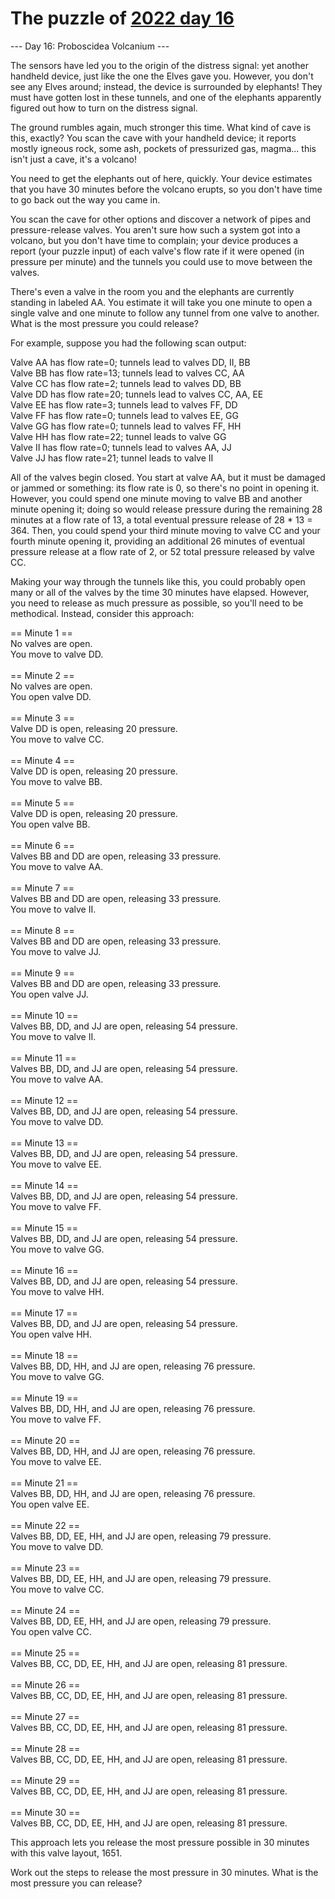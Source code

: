 # The puzzle of [2022 day 16](https://adventofcode.com/2022/day/16)

--- Day 16: Proboscidea Volcanium ---

The sensors have led you to the origin of the distress signal: yet another handheld device, just like the one the Elves gave you. However, you don't see any Elves around; instead, the device is surrounded by elephants! They must have gotten lost in these tunnels, and one of the elephants apparently figured out how to turn on the distress signal.

The ground rumbles again, much stronger this time. What kind of cave is this, exactly? You scan the cave with your handheld device; it reports mostly igneous rock, some ash, pockets of pressurized gas, magma... this isn't just a cave, it's a volcano!

You need to get the elephants out of here, quickly. Your device estimates that you have 30 minutes before the volcano erupts, so you don't have time to go back out the way you came in.

You scan the cave for other options and discover a network of pipes and pressure-release valves. You aren't sure how such a system got into a volcano, but you don't have time to complain; your device produces a report (your puzzle input) of each valve's flow rate if it were opened (in pressure per minute) and the tunnels you could use to move between the valves.

There's even a valve in the room you and the elephants are currently standing in labeled AA. You estimate it will take you one minute to open a single valve and one minute to follow any tunnel from one valve to another. What is the most pressure you could release?

For example, suppose you had the following scan output:

Valve AA has flow rate=0; tunnels lead to valves DD, II, BB\
Valve BB has flow rate=13; tunnels lead to valves CC, AA\
Valve CC has flow rate=2; tunnels lead to valves DD, BB\
Valve DD has flow rate=20; tunnels lead to valves CC, AA, EE\
Valve EE has flow rate=3; tunnels lead to valves FF, DD\
Valve FF has flow rate=0; tunnels lead to valves EE, GG\
Valve GG has flow rate=0; tunnels lead to valves FF, HH\
Valve HH has flow rate=22; tunnel leads to valve GG\
Valve II has flow rate=0; tunnels lead to valves AA, JJ\
Valve JJ has flow rate=21; tunnel leads to valve II

All of the valves begin closed. You start at valve AA, but it must be damaged or jammed or something: its flow rate is 0, so there's no point in opening it. However, you could spend one minute moving to valve BB and another minute opening it; doing so would release pressure during the remaining 28 minutes at a flow rate of 13, a total eventual pressure release of 28 * 13 = 364. Then, you could spend your third minute moving to valve CC and your fourth minute opening it, providing an additional 26 minutes of eventual pressure release at a flow rate of 2, or 52 total pressure released by valve CC.

Making your way through the tunnels like this, you could probably open many or all of the valves by the time 30 minutes have elapsed. However, you need to release as much pressure as possible, so you'll need to be methodical. Instead, consider this approach:

== Minute 1 ==\
No valves are open.\
You move to valve DD.\
\
== Minute 2 ==\
No valves are open.\
You open valve DD.\
\
== Minute 3 ==\
Valve DD is open, releasing 20 pressure.\
You move to valve CC.\
\
== Minute 4 ==\
Valve DD is open, releasing 20 pressure.\
You move to valve BB.\
\
== Minute 5 ==\
Valve DD is open, releasing 20 pressure.\
You open valve BB.\
\
== Minute 6 ==\
Valves BB and DD are open, releasing 33 pressure.\
You move to valve AA.\
\
== Minute 7 ==\
Valves BB and DD are open, releasing 33 pressure.\
You move to valve II.\
\
== Minute 8 ==\
Valves BB and DD are open, releasing 33 pressure.\
You move to valve JJ.\
\
== Minute 9 ==\
Valves BB and DD are open, releasing 33 pressure.\
You open valve JJ.\
\
== Minute 10 ==\
Valves BB, DD, and JJ are open, releasing 54 pressure.\
You move to valve II.\
\
== Minute 11 ==\
Valves BB, DD, and JJ are open, releasing 54 pressure.\
You move to valve AA.\
\
== Minute 12 ==\
Valves BB, DD, and JJ are open, releasing 54 pressure.\
You move to valve DD.\
\
== Minute 13 ==\
Valves BB, DD, and JJ are open, releasing 54 pressure.\
You move to valve EE.\
\
== Minute 14 ==\
Valves BB, DD, and JJ are open, releasing 54 pressure.\
You move to valve FF.\
\
== Minute 15 ==\
Valves BB, DD, and JJ are open, releasing 54 pressure.\
You move to valve GG.\
\
== Minute 16 ==\
Valves BB, DD, and JJ are open, releasing 54 pressure.\
You move to valve HH.\
\
== Minute 17 ==\
Valves BB, DD, and JJ are open, releasing 54 pressure.\
You open valve HH.\
\
== Minute 18 ==\
Valves BB, DD, HH, and JJ are open, releasing 76 pressure.\
You move to valve GG.\
\
== Minute 19 ==\
Valves BB, DD, HH, and JJ are open, releasing 76 pressure.\
You move to valve FF.\
\
== Minute 20 ==\
Valves BB, DD, HH, and JJ are open, releasing 76 pressure.\
You move to valve EE.\
\
== Minute 21 ==\
Valves BB, DD, HH, and JJ are open, releasing 76 pressure.\
You open valve EE.\
\
== Minute 22 ==\
Valves BB, DD, EE, HH, and JJ are open, releasing 79 pressure.\
You move to valve DD.\
\
== Minute 23 ==\
Valves BB, DD, EE, HH, and JJ are open, releasing 79 pressure.\
You move to valve CC.\
\
== Minute 24 ==\
Valves BB, DD, EE, HH, and JJ are open, releasing 79 pressure.\
You open valve CC.\
\
== Minute 25 ==\
Valves BB, CC, DD, EE, HH, and JJ are open, releasing 81 pressure.\
\
== Minute 26 ==\
Valves BB, CC, DD, EE, HH, and JJ are open, releasing 81 pressure.\
\
== Minute 27 ==\
Valves BB, CC, DD, EE, HH, and JJ are open, releasing 81 pressure.\
\
== Minute 28 ==\
Valves BB, CC, DD, EE, HH, and JJ are open, releasing 81 pressure.\
\
== Minute 29 ==\
Valves BB, CC, DD, EE, HH, and JJ are open, releasing 81 pressure.\
\
== Minute 30 ==\
Valves BB, CC, DD, EE, HH, and JJ are open, releasing 81 pressure.

This approach lets you release the most pressure possible in 30 minutes with this valve layout, 1651.

Work out the steps to release the most pressure in 30 minutes. What is the most pressure you can release?